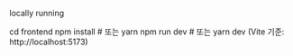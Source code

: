 locally running

cd frontend
npm install   # 또는 yarn
npm run dev   # 또는 yarn dev
(Vite 기준: http://localhost:5173)
